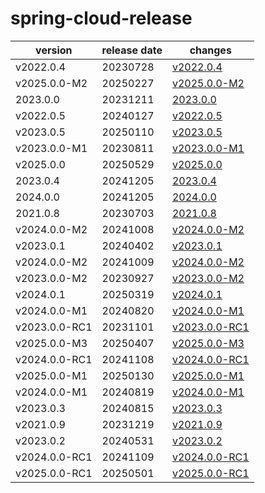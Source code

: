# spring-cloud-release	


|version|release date|changes|
|---|---|---|
|v2022.0.4|20230728|[v2022.0.4](./v2022.0.4-20230728.md)|
|v2025.0.0-M2|20250227|[v2025.0.0-M2](./v2025.0.0-M2-20250227.md)|
|2023.0.0|20231211|[2023.0.0](./2023.0.0-20231211.md)|
|v2022.0.5|20240127|[v2022.0.5](./v2022.0.5-20240127.md)|
|v2023.0.5|20250110|[v2023.0.5](./v2023.0.5-20250110.md)|
|v2023.0.0-M1|20230811|[v2023.0.0-M1](./v2023.0.0-M1-20230811.md)|
|v2025.0.0|20250529|[v2025.0.0](./v2025.0.0-20250529.md)|
|2023.0.4|20241205|[2023.0.4](./2023.0.4-20241205.md)|
|2024.0.0|20241205|[2024.0.0](./2024.0.0-20241205.md)|
|2021.0.8|20230703|[2021.0.8](./2021.0.8-20230703.md)|
|v2024.0.0-M2|20241008|[v2024.0.0-M2](./v2024.0.0-M2-20241008.md)|
|v2023.0.1|20240402|[v2023.0.1](./v2023.0.1-20240402.md)|
|v2024.0.0-M2|20241009|[v2024.0.0-M2](./v2024.0.0-M2-20241009.md)|
|v2023.0.0-M2|20230927|[v2023.0.0-M2](./v2023.0.0-M2-20230927.md)|
|v2024.0.1|20250319|[v2024.0.1](./v2024.0.1-20250319.md)|
|v2024.0.0-M1|20240820|[v2024.0.0-M1](./v2024.0.0-M1-20240820.md)|
|v2023.0.0-RC1|20231101|[v2023.0.0-RC1](./v2023.0.0-RC1-20231101.md)|
|v2025.0.0-M3|20250407|[v2025.0.0-M3](./v2025.0.0-M3-20250407.md)|
|v2024.0.0-RC1|20241108|[v2024.0.0-RC1](./v2024.0.0-RC1-20241108.md)|
|v2025.0.0-M1|20250130|[v2025.0.0-M1](./v2025.0.0-M1-20250130.md)|
|v2024.0.0-M1|20240819|[v2024.0.0-M1](./v2024.0.0-M1-20240819.md)|
|v2023.0.3|20240815|[v2023.0.3](./v2023.0.3-20240815.md)|
|v2021.0.9|20231219|[v2021.0.9](./v2021.0.9-20231219.md)|
|v2023.0.2|20240531|[v2023.0.2](./v2023.0.2-20240531.md)|
|v2024.0.0-RC1|20241109|[v2024.0.0-RC1](./v2024.0.0-RC1-20241109.md)|
|v2025.0.0-RC1|20250501|[v2025.0.0-RC1](./v2025.0.0-RC1-20250501.md)|
